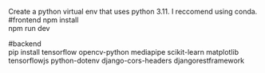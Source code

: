 Create a python virtual env that uses python 3.11. I reccomend using conda. <br>
#frontend
npm install <br>
npm run dev <br>

#backend <br>
pip install tensorflow opencv-python mediapipe scikit-learn matplotlib tensorflowjs python-dotenv django-cors-headers djangorestframework

